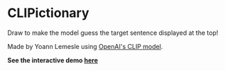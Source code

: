 # CLIPictionary

Draw to make the model guess the target sentence displayed at the top!

Made by Yoann Lemesle using [OpenAI's CLIP model](https://github.com/openai/CLIP).

**See the interactive demo [here](https://huggingface.co/spaces/YoannLemesle/CLIPictionary)**
